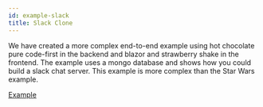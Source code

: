 ```yaml
---
id: example-slack
title: Slack Clone
---
```


We have created a more complex end-to-end example using hot chocolate pure code-first in the backend and blazor and strawberry shake in the frontend. The example uses a mongo database and shows how you could build a slack chat server. This example is more complex than the Star Wars example.

[Example](https://github.com/ChilliCream/hotchocolate-examples/tree/master/workshop)
